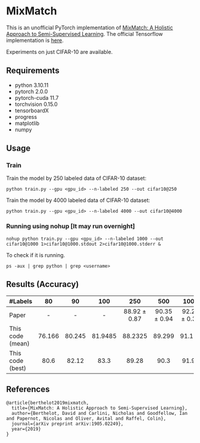 # MixMatch
This is an unofficial PyTorch implementation of [MixMatch: A Holistic Approach to Semi-Supervised Learning](https://arxiv.org/abs/1905.02249). 
The official Tensorflow implementation is [here](https://github.com/google-research/mixmatch).

Experiments on just CIFAR-10 are available.


## Requirements
- python 3.10.11
- pytorch 2.0.0
- pytorch-cuda 11.7
- torchvision 0.15.0 
- tensorboardX
- progress
- matplotlib
- numpy

## Usage

### Train
Train the model by 250 labeled data of CIFAR-10 dataset:

```
python train.py --gpu <gpu_id> --n-labeled 250 --out cifar10@250
```

Train the model by 4000 labeled data of CIFAR-10 dataset:

```
python train.py --gpu <gpu_id> --n-labeled 4000 --out cifar10@4000
```

### Running using nohup [It may run overnight]
```
nohup python train.py --gpu <gpu_id> --n-labeled 1000 --out cifar10@1000 1>cifar10@1000.stdout 2>cifar10@1000.stderr &
```

To check if it is running.
```
ps -aux | grep python | grep <username>
```

## Results (Accuracy)
| #Labels | 80  | 90  | 100 | 250 | 500 | 1000 | 2000| 4000 |
|:---|:---:|:---:|:---:|:---:|:---:|:---:|:---:|:---:|
|Paper |-|-|-| 88.92 ± 0.87 | 90.35 ± 0.94 | 92.25 ± 0.32| 92.97 ± 0.15 |93.76 ± 0.06|
|This code (mean) |76.166|80.245 |81.9485| 88.2325 | 89.299 | 91.113 | 92.545 | 93.562 |
|This code (best) |80.6|82.12 |83.3| 89.28 | 90.3 | 91.96 | 93.24 | 94.2 |

## References
```
@article{berthelot2019mixmatch,
  title={MixMatch: A Holistic Approach to Semi-Supervised Learning},
  author={Berthelot, David and Carlini, Nicholas and Goodfellow, Ian and Papernot, Nicolas and Oliver, Avital and Raffel, Colin},
  journal={arXiv preprint arXiv:1905.02249},
  year={2019}
}
```
